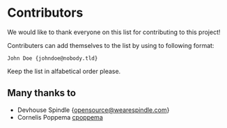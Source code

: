 # Contributors
We would like to thank everyone on this list for contributing to this project!

Contributers can add themselves to the list by using to following format:

    John Doe {johndoe@nobody.tld}

Keep the list in alfabetical order please.

## Many thanks to

 * Devhouse Spindle {opensource@wearespindle.com}
 * Cornelis Poppema [cpoppema](https://github.com/cpoppema)
